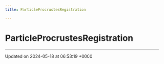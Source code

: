 ```yaml
---
title: ParticleProcrustesRegistration

---
```


# ParticleProcrustesRegistration





-------------------------------

Updated on 2024-05-18 at 06:53:19 +0000